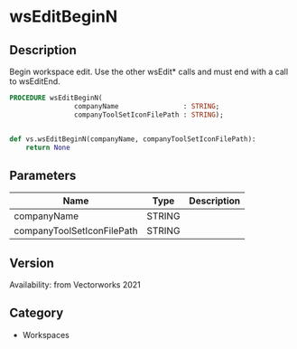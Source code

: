 # wsEditBeginN

## Description
Begin workspace edit. Use the other wsEdit* calls and must end with a call to wsEditEnd.

```pascal
PROCEDURE wsEditBeginN(
				companyName                : STRING;
				companyToolSetIconFilePath : STRING);
```

```python

def vs.wsEditBeginN(companyName, companyToolSetIconFilePath):
    return None
```

## Parameters
|Name|Type|Description|
|---|---|---|
|companyName|STRING||
|companyToolSetIconFilePath|STRING||

## Version
Availability: from Vectorworks 2021
## Category
* Workspaces

